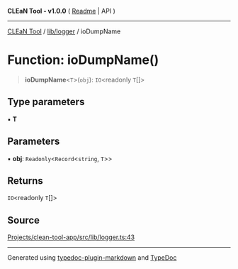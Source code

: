 **CLEaN Tool - v1.0.0** ( [Readme](../../../README.md) \| API )

***

[CLEaN Tool](../../../modules.md) / [lib/logger](../README.md) / ioDumpName

# Function: ioDumpName()

> **ioDumpName**\<`T`\>(`obj`): `IO`\<readonly `T`[]\>

## Type parameters

▪ **T**

## Parameters

▪ **obj**: `Readonly`\<`Record`\<`string`, `T`\>\>

## Returns

`IO`\<readonly `T`[]\>

## Source

[Projects/clean-tool-app/src/lib/logger.ts:43](https://github.com/yuckyh/clean-tool-app/)

***

Generated using [typedoc-plugin-markdown](https://www.npmjs.com/package/typedoc-plugin-markdown) and [TypeDoc](https://typedoc.org/)
